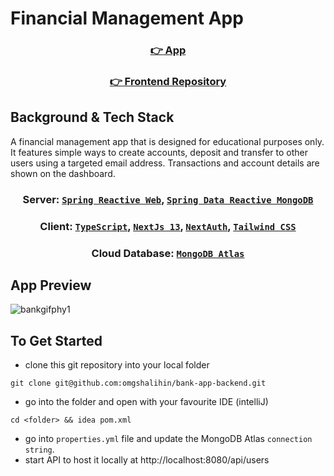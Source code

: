 # Financial Management App
<div align="center">

  ### <a href="https://clinquant-longma-34fa83.netlify.app/">:point_right: App</a>

  ### <a href="https://github.com/omgshalihin/bank-app-frontend">:point_right: Frontend Repository</a>
  
</div>

## Background & Tech Stack
A financial management app that is designed for educational purposes only. It features simple ways to create accounts, deposit and transfer to other users using a targeted email address. Transactions and account details are shown on the dashboard.

<div align="center">

  ### <p>Server: <a href="https://docs.spring.io/spring-framework/docs/current/reference/html/web-reactive.html">`Spring Reactive Web`</a>, <a href="https://docs.spring.io/spring-data/mongodb/docs/current/reference/html/">`Spring Data Reactive MongoDB`</a></p>
  ### <p>Client: <a href="https://www.typescriptlang.org/">`TypeScript`</a>, <a href="https://nextjs.org/blog/next-13">`NextJs 13`</a>, <a href="https://next-auth.js.org/">`NextAuth`</a>, <a href="https://tailwindcss.com/">`Tailwind CSS`</a></p>
  ### <p>Cloud Database: <a href="https://www.mongodb.com/atlas/database">`MongoDB Atlas`</a></p>
 
</div>

## App Preview
![bankgifphy1](https://user-images.githubusercontent.com/52775977/224122575-e12ef119-1bdd-4c8e-99d8-d4965a5e5ccd.gif)


## To Get Started
- clone this git repository into your local folder
```
git clone git@github.com:omgshalihin/bank-app-backend.git
```
- go into the folder and open with your favourite IDE (intelliJ)
```
cd <folder> && idea pom.xml
```
- go into `properties.yml` file and update the MongoDB Atlas `connection string`.
- start API to host it locally at http://localhost:8080/api/users
